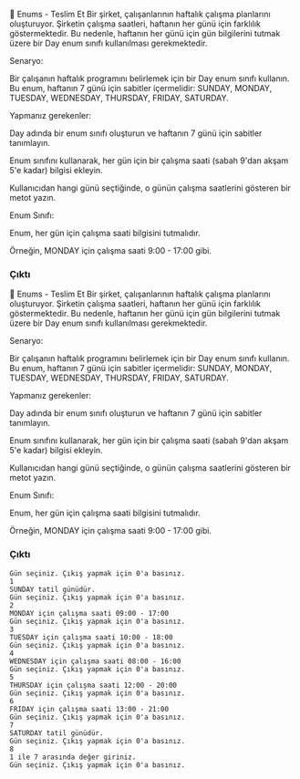 📂 Enums - Teslim Et
Bir şirket, çalışanlarının haftalık çalışma planlarını oluşturuyor. Şirketin çalışma saatleri, haftanın her günü için farklılık göstermektedir. Bu nedenle, haftanın her günü için gün bilgilerini tutmak üzere bir Day enum sınıfı kullanılması gerekmektedir.

Senaryo:

Bir çalışanın haftalık programını belirlemek için bir Day enum sınıfı kullanın. Bu enum, haftanın 7 günü için sabitler içermelidir: SUNDAY, MONDAY, TUESDAY, WEDNESDAY, THURSDAY, FRIDAY, SATURDAY.

Yapmanız gerekenler:

Day adında bir enum sınıfı oluşturun ve haftanın 7 günü için sabitler tanımlayın.

Enum sınıfını kullanarak, her gün için bir çalışma saati (sabah 9'dan akşam 5'e kadar) bilgisi ekleyin.

Kullanıcıdan hangi günü seçtiğinde, o günün çalışma saatlerini gösteren bir metot yazın.

Enum Sınıfı:

Enum, her gün için çalışma saati bilgisini tutmalıdır.

Örneğin, MONDAY için çalışma saati 9:00 - 17:00 gibi.

### Çıktı

📂 Enums - Teslim Et
Bir şirket, çalışanlarının haftalık çalışma planlarını oluşturuyor. Şirketin çalışma saatleri, haftanın her günü için farklılık göstermektedir. Bu nedenle, haftanın her günü için gün bilgilerini tutmak üzere bir Day enum sınıfı kullanılması gerekmektedir.

Senaryo:

Bir çalışanın haftalık programını belirlemek için bir Day enum sınıfı kullanın. Bu enum, haftanın 7 günü için sabitler içermelidir: SUNDAY, MONDAY, TUESDAY, WEDNESDAY, THURSDAY, FRIDAY, SATURDAY.

Yapmanız gerekenler:

Day adında bir enum sınıfı oluşturun ve haftanın 7 günü için sabitler tanımlayın.

Enum sınıfını kullanarak, her gün için bir çalışma saati (sabah 9'dan akşam 5'e kadar) bilgisi ekleyin.

Kullanıcıdan hangi günü seçtiğinde, o günün çalışma saatlerini gösteren bir metot yazın.

Enum Sınıfı:

Enum, her gün için çalışma saati bilgisini tutmalıdır.

Örneğin, MONDAY için çalışma saati 9:00 - 17:00 gibi.


### Çıktı
    
    Gün seçiniz. Çıkış yapmak için 0'a basınız.
    1
    SUNDAY tatil günüdür.
    Gün seçiniz. Çıkış yapmak için 0'a basınız.
    2
    MONDAY için çalışma saati 09:00 - 17:00
    Gün seçiniz. Çıkış yapmak için 0'a basınız.
    3
    TUESDAY için çalışma saati 10:00 - 18:00
    Gün seçiniz. Çıkış yapmak için 0'a basınız.
    4
    WEDNESDAY için çalışma saati 08:00 - 16:00
    Gün seçiniz. Çıkış yapmak için 0'a basınız.
    5
    THURSDAY için çalışma saati 12:00 - 20:00
    Gün seçiniz. Çıkış yapmak için 0'a basınız.
    6
    FRIDAY için çalışma saati 13:00 - 21:00
    Gün seçiniz. Çıkış yapmak için 0'a basınız.
    7
    SATURDAY tatil günüdür.
    Gün seçiniz. Çıkış yapmak için 0'a basınız.
    8
    1 ile 7 arasında değer giriniz.
    Gün seçiniz. Çıkış yapmak için 0'a basınız.
